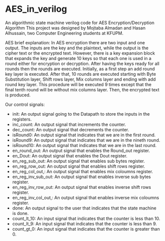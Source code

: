 # AES_in_verilog
An algorithmic state machine verilog code for AES Encryption/Decryption Algorithm
This project was designed by Mojtaba Almadan and Hasan Alhussain, two Computer Engineering students at KFUPM.

AES brief explanation:
In AES encryption there are two input and one output. The inputs are the 
key and the plaintext, while the output is the cipher text or the encrypted text. 
However, there is a key expansion block that expands the key and generate 10 
keys so that each one is used in a round either for encryption or decryption. After 
having the keys ready for all rounds then the rounds are executed. Initially, as a 
first step an add round key layer is executed. After that, 10 rounds are executed 
starting with Byte Substitution layer, Shift rows layer, Mix columns layer and 
ending with add round key layer. This procedure will be executed 9 times except 
that the final tenth round will be without mix columns layer. Then, the encrypted 
text is produced.

Our control signals:
- init: 
An output signal going to the Datapath to store the inputs in the registers.
- inc_count:
An output signal that increments the counter.
- dec_count:
An output signal that decrements the counter.
- isRound0:
An output signal that indicates that we are in the first round.
- isRound9:
An output signal that indicates that we are in the nineth round.
- isRound10:
An output signal that indicates that we are in the last round.
- en_round_out:
An output signal that enables the Round_out register.
- en_Dout:
An output signal that enables the Dout register.
- en_reg_sub_out:
An output signal that enables sub bytes register.
- en_reg_row_out:
An output signal that enables shift rows register.
- en_reg_col_out,:
An output signal that enables mix coloumns register.
- en_reg_inv_sub_out:
An output signal that enables inverse sub bytes register.
- en_reg_inv_row_out:
An output signal that enables inverse shift rows register.
- en_reg_inv_col_out,:
An output signal that enables inverse mix coloumns register.
- done:
An output signal to the user that indicates that the state machine is done.
- count_lt_10:
An input signal that indicates that the counter is less than 10.
- count_lt_9:
An input signal that indicates that the counter is less than 9.
- count_gt_0:
An input signal that indicates that the counter is greater than 0.

